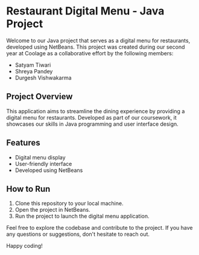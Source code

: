 # Restaurant Digital Menu - Java Project

Welcome to our Java project that serves as a digital menu for restaurants, developed using NetBeans. This project was created during our second year at Coolage as a collaborative effort by the following members:

- Satyam Tiwari
- Shreya Pandey
- Durgesh Vishwakarma

## Project Overview

This application aims to streamline the dining experience by providing a digital menu for restaurants. Developed as part of our coursework, it showcases our skills in Java programming and user interface design.

## Features

- Digital menu display
- User-friendly interface
- Developed using NetBeans

## How to Run

1. Clone this repository to your local machine.
2. Open the project in NetBeans.
3. Run the project to launch the digital menu application.

Feel free to explore the codebase and contribute to the project. If you have any questions or suggestions, don't hesitate to reach out.

Happy coding!
